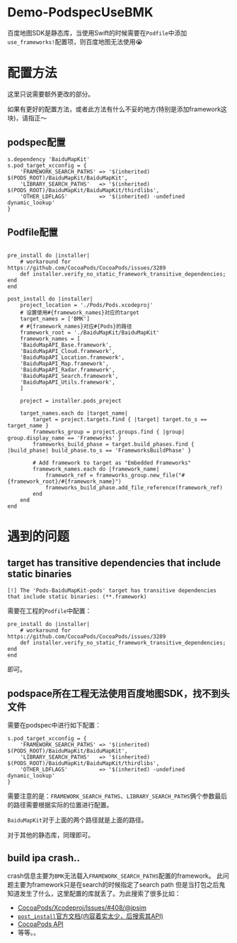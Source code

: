 # Demo-PodspecUseBMK

百度地图SDK是静态库，当使用Swift的时候需要在`Podfile`中添加`use_frameworks!`配置项，则百度地图无法使用😭

# 配置方法

这里只说需要额外更改的部分。

如果有更好的配置方法，或者此方法有什么不妥的地方(特别是添加framework这块)，请指正～

## podspec配置
```
s.dependency 'BaiduMapKit'
s.pod_target_xcconfig = {
    'FRAMEWORK_SEARCH_PATHS' => '$(inherited) $(PODS_ROOT)/BaiduMapKit/BaiduMapKit',
    'LIBRARY_SEARCH_PATHS'   => '$(inherited) $(PODS_ROOT)/BaiduMapKit/BaiduMapKit/thirdlibs',
    'OTHER_LDFLAGS'          => '$(inherited) -undefined dynamic_lookup'
}
```
## Podfile配置
```

pre_install do |installer|
    # workaround for https://github.com/CocoaPods/CocoaPods/issues/3289
    def installer.verify_no_static_framework_transitive_dependencies; end
end

post_install do |installer|
    project_location = './Pods/Pods.xcodeproj'
    # 设置使用#{framework_names}对应的target
    target_names = ['BMK']
    # #{framework_names}对应#{Pods}的路径
    framework_root = './BaiduMapKit/BaiduMapKit'
    framework_names = [
    'BaiduMapAPI_Base.framework',
    'BaiduMapAPI_Cloud.framework',
    'BaiduMapAPI_Location.framework',
    'BaiduMapAPI_Map.framework',
    'BaiduMapAPI_Radar.framework',
    'BaiduMapAPI_Search.framework',
    'BaiduMapAPI_Utils.framework',
    ]

    project = installer.pods_project

    target_names.each do |target_name|
        target = project.targets.find { |target| target.to_s == target_name }
        frameworks_group = project.groups.find { |group| group.display_name == 'Frameworks' }
        frameworks_build_phase = target.build_phases.find { |build_phase| build_phase.to_s == 'FrameworksBuildPhase' }

        # Add framework to target as "Embedded Frameworks"
        framework_names.each do |framework_name|
            framework_ref = frameworks_group.new_file("#{framework_root}/#{framework_name}")
            frameworks_build_phase.add_file_reference(framework_ref)
        end
    end
end
```

# 遇到的问题

## target has transitive dependencies that include static binaries
```
[!] The 'Pods-BaiduMapKit-pods' target has transitive dependencies that include static binaries: (**.framework)
```
需要在工程的`Podfile`中配置：
```
pre_install do |installer|
    # workaround for https://github.com/CocoaPods/CocoaPods/issues/3289
    def installer.verify_no_static_framework_transitive_dependencies; end
end
```
即可。

## podspace所在工程无法使用百度地图SDK，找不到头文件
需要在podspec中进行如下配置：
```
s.pod_target_xcconfig = {
    'FRAMEWORK_SEARCH_PATHS' => '$(inherited) $(PODS_ROOT)/BaiduMapKit/BaiduMapKit',
    'LIBRARY_SEARCH_PATHS'   => '$(inherited) $(PODS_ROOT)/BaiduMapKit/BaiduMapKit/thirdlibs',
    'OTHER_LDFLAGS'          => '$(inherited) -undefined dynamic_lookup'
}
```

需要注意的是：`FRAMEWORK_SEARCH_PATHS`、`LIBRARY_SEARCH_PATHS`俩个参数最后的路径需要根据实际的位置进行配置。

`BaiduMapKit`对于上面的两个路径就是上面的路径。

对于其他的静态库，同理即可。

## build ipa crash..
crash信息主要为`BMK`无法载入`FRAMEWORK_SEARCH_PATHS`配置的framework。
此问题主要为framework只是在search的时候指定了search path 但是当打包之后鬼知道发生了什么，这里配置的库就丢了。为此搜索了很多比如：
- [CocoaPods/Xcodeproj/Issues/#408/@jpsim](https://github.com/CocoaPods/Xcodeproj/issues/408)
- [`post_install`官方文档(内容着实太少，后搜索其API)](https://guides.cocoapods.org/syntax/podfile.html#post_install)
- [CocoaPods API](http://www.rubydoc.info/github/CocoaPods/CocoaPods/Pod)
- 等等。。
